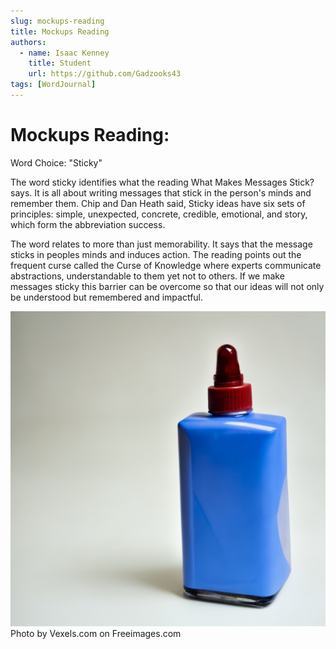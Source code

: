 ```yaml
---
slug: mockups-reading
title: Mockups Reading
authors:
  - name: Isaac Kenney
    title: Student
    url: https://github.com/Gadzooks43
tags: [WordJournal]
---
```

# Mockups Reading:

Word Choice: "Sticky"

The word sticky identifies what the reading What Makes Messages Stick? says. It is all about writing messages that stick in the person's minds and remember them. Chip and Dan Heath said, Sticky ideas have six sets of principles: simple, unexpected, concrete, credible, emotional, and story, which form the abbreviation success.

The word relates to more than just memorability. It says that the message sticks in peoples minds and induces action. The reading points out the frequent curse called the Curse of Knowledge where experts communicate abstractions, understandable to them yet not to others. If we make messages sticky this barrier can be overcome so that our ideas will not only be understood but remembered and impactful.

![photo](content/blog/white-glue-bottle-ready-0410-5699982.jpg)
Photo by Vexels.com on Freeimages.com